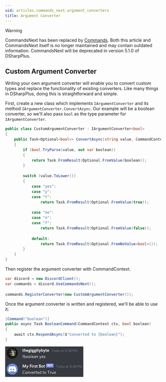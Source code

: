 ```yaml
---
uid: articles.commands_next.argument_converters
title: Argument Converter
---
```


>[!WARNING]
> CommandsNext has been replaced by [Commands](xref:articles.commands.introduction). Both this article and CommandsNext itself is no longer maintained and may contain outdated information. CommandsNext will be deprecated in version 5.1.0 of DSharpPlus.

## Custom Argument Converter

Writing your own argument converter will enable you to convert custom types and replace the functionality of existing
converters. Like many things in DSharpPlus, doing this is straightforward and simple.

First, create a new class which implements `IArgumentConverter` and its method
`IArgumentConverter.ConvertAsync`.
Our example will be a boolean converter, so we'll also pass `bool` as the type parameter for
`IArgumentConverter`.

```cs
public class CustomArgumentConverter : IArgumentConverter<bool>
{
    public Task<Optional<bool>> ConvertAsync(string value, CommandContext ctx)
    {
        if (bool.TryParse(value, out var boolean))
        {
            return Task.FromResult(Optional.FromValue(boolean));
        }

        switch (value.ToLower())
        {
            case "yes":
            case "y":
            case "t":
                return Task.FromResult(Optional.FromValue(true));

            case "no":
            case "n":
            case "f":
                return Task.FromResult(Optional.FromValue(false));

            default:
                return Task.FromResult(Optional.FromNoValue<bool>());
        }
    }
}
```

Then register the argument converter with CommandContext.

```cs
var discord = new DiscordClient();
var commands = discord.UseCommandsNext();

commands.RegisterConverter(new CustomArgumentConverter());
```

Once the argument converter is written and registered, we'll be able to use it:

```cs
[Command("boolean")]
public async Task BooleanCommand(CommandContext ctx, bool boolean)
{
    await ctx.RespondAsync($"Converted to {boolean}");
}
```

![true][0]

<!-- LINKS -->
[0]: ../../images/commands_next_argument_converters_01.png
